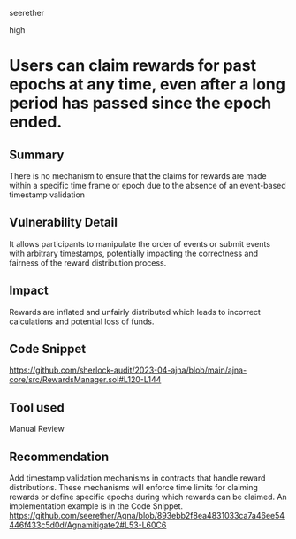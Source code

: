 seerether

high

# Users can claim rewards for past epochs at any time, even after a long period has passed since the epoch ended.

## Summary
There is no mechanism to ensure that the claims for rewards are made within a specific time frame or epoch due to the absence of an event-based timestamp validation
## Vulnerability Detail
It allows participants to manipulate the order of events or submit events with arbitrary timestamps, potentially impacting the correctness and fairness of the reward distribution process.
## Impact
Rewards are inflated and unfairly distributed which leads to  incorrect calculations and potential loss of funds.
## Code Snippet
https://github.com/sherlock-audit/2023-04-ajna/blob/main/ajna-core/src/RewardsManager.sol#L120-L144
## Tool used

Manual Review

## Recommendation
Add timestamp validation mechanisms in contracts that handle reward distributions. These mechanisms will enforce time limits for claiming rewards or define specific epochs during which rewards can be claimed. An implementation example is in the Code Snippet.
https://github.com/seerether/Agna/blob/893ebb2f8ea4831033ca7a46ee54446f433c5d0d/Agnamitigate2#L53-L60C6